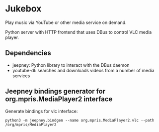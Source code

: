# Jukebox
Play music via YouTube or other media service on demand.

Python server with HTTP frontend that uses DBus to control VLC media player.

## Dependencies
- jeepney: Python library to interact with the DBus daemon
- youtube-dl: searches and downloads videos from a number of media services

## Jeepney bindings generator for org.mpris.MediaPlayer2 interface
Generate bindings for vlc interface:
```
python3 -m jeepney.bindgen --name org.mpris.MediaPlayer2.vlc --path /org/mpris/MediaPlayer2
```
